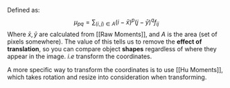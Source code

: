 
Defined as:$$
\mu_{pq} = \sum_{(i,j) \in A} (i - \bar{x})^p (j - \bar{y})^q f_{ij}
$$
Where $\bar{x}, \bar{y}$ are calculated from [[Raw Moments]], and $A$ is the area (set of pixels somewhere). The value of this tells us to remove the **effect of translation**, so you can compare object **shapes** regardless of where they appear in the image. $i.e$ transform the coordinates.

A more specific way to transform the coordinates is to use [[Hu Moments]], which takes rotation and resize into consideration when transforming.
